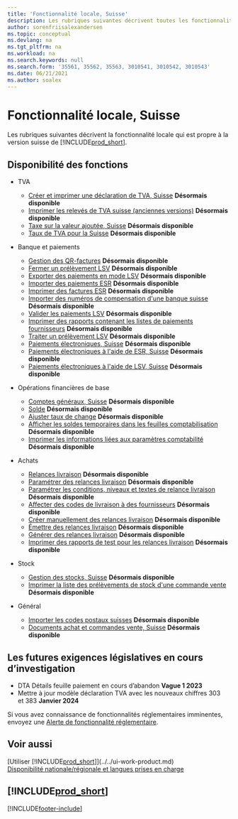 ```yaml
---
title: 'Fonctionnalité locale, Suisse'
description: Les rubriques suivantes décrivent toutes les fonctionnalités locales uniques à de la version suisse de Business Central.
author: sorenfriisalexandersen
ms.topic: conceptual
ms.devlang: na
ms.tgt_pltfrm: na
ms.workload: na
ms.search.keywords: null
ms.search.form: '35561, 35562, 35563, 3010541, 3010542, 3010543'
ms.date: 06/21/2021
ms.author: soalex
---
```

# <a name="switzerland-local-functionality" />Fonctionnalité locale, Suisse

Les rubriques suivantes décrivent la fonctionnalité locale qui est propre à la version suisse de [!INCLUDE[prod_short](../../includes/prod_short.md)].  

## <a name="feature-availability" />Disponibilité des fonctions

* TVA
    * [Créer et imprimer une déclaration de TVA, Suisse](how-to-create-and-print-a-swiss-vat-statement.md) **Désormais disponible**
    * [Imprimer les relevés de TVA suisse (anciennes versions)](how-to-print-swiss-vat-statements-older-version-.md) **Désormais disponible**
    * [Taxe sur la valeur ajoutée, Suisse](swiss-value-added-tax.md) **Désormais disponible**
    * [Taux de TVA pour la Suisse](vat-rates-for-switzerland.md) **Désormais disponible**

* Banque et paiements
    * [Gestion des QR-factures](ui-extensions-qr-bill-management.md) **Désormais disponible**
    * [Fermer un prélèvement LSV](how-to-close-an-lsv-collection.md) **Désormais disponible**
    * [Exporter des paiements en mode LSV](how-to-export-payments-using-lsv.md) **Désormais disponible**
    * [Importer des paiements ESR](how-to-import-esr-payments.md) **Désormais disponible**
    * [Imprimer des factures ESR](how-to-print-esr-invoices.md) **Désormais disponible**
    * [Importer des numéros de compensation d'une banque suisse](how-to-import-swiss-bank-clearing-numbers.md) **Désormais disponible**
    * [Valider les paiements LSV](how-to-post-lsv-payments.md) **Désormais disponible**
    * [Imprimer des rapports contenant les listes de paiements fournisseurs](how-to-print-vendor-payments-list-reports.md) **Désormais disponible**
    * [Traiter un prélèvement LSV](how-to-process-an-lsv-collection.md) **Désormais disponible**
    * [Paiements électroniques, Suisse](swiss-electronic-payments.md) **Désormais disponible**
    * [Paiements électroniques à l'aide de ESR, Suisse](swiss-electronic-payments-using-esr.md) **Désormais disponible**
    * [Paiements électroniques à l'aide de LSV, Suisse](swiss-electronic-payments-using-lsv-.md) **Désormais disponible**

* Opérations financières de base
    * [Comptes généraux, Suisse](swiss-general-ledger-accounts.md) **Désormais disponible**
    * [Solde](balance.md) **Désormais disponible**
    * [Ajuster taux de change](how-to-adjust-exchange-rates.md) **Désormais disponible**
    * [Afficher les soldes temporaires dans les feuilles comptabilisation](how-to-view-temporary-balances-in-general-ledger-journals.md) **Désormais disponible**
    * [Imprimer les informations liées aux paramètres comptabilité](how-to-print-general-ledger-setup-information.md) **Désormais disponible**

* Achats
    * [Relances livraison](delivery-reminders.md) **Désormais disponible**
    * [Paramétrer des relances livraison](how-to-set-up-delivery-reminders.md) **Désormais disponible**
    * [Paramétrer les conditions, niveaux et textes de relance livraison](how-to-set-up-delivery-reminder-terms-levels-and-text.md) **Désormais disponible**
    * [Affecter des codes de livraison à des fournisseurs](how-to-assign-delivery-reminder-codes-to-vendors.md) **Désormais disponible**
    * [Créer manuellement des relances livraison](how-to-create-delivery-reminders-manually.md) **Désormais disponible**
    * [Émettre des relances livraison](how-to-issue-delivery-reminders.md) **Désormais disponible**
    * [Générer des relances livraison](how-to-generate-delivery-reminders.md) **Désormais disponible**
    * [Imprimer des rapports de test pour les relances livraison](how-to-print-test-reports-for-delivery-reminders.md) **Désormais disponible**

* Stock
    * [Gestion des stocks, Suisse](swiss-inventory-management.md) **Désormais disponible**
    * [Imprimer la liste des prélèvements de stock d'une commande vente](how-to-print-an-inventory-picking-list-from-a-sales-order.md) **Désormais disponible**

* Général    
    * [Importer les codes postaux suisses](how-to-import-swiss-post-codes.md) **Désormais disponible**
    * [Documents achat et commandes vente, Suisse](swiss-purchase-documents-and-sales-documents.md) **Désormais disponible**

## <a name="future-legislation-requirements-being-investigated" />Les futures exigences législatives en cours d’investigation

* DTA Détails feuille paiement en cours d’abandon **Vague 1 2023**
* Mettre à jour modèle déclaration TVA avec les nouveaux chiffres 303 et 383 **Janvier 2024**

Si vous avez connaissance de fonctionnalités réglementaires imminentes, envoyez une [Alerte de fonctionnalité réglementaire](https://forms.office.com/pages/responsepage.aspx?id=v4j5cvGGr0GRqy180BHbRwkeauYiJKZOpJ0CtKuVmJlURURaMlQ4Rk05UFY4NkVEOTA0MUU5WThXSC4u).

## <a name="see-also" />Voir aussi

[Utiliser [!INCLUDE[prod_short](../../includes/prod_short.md)]](../../ui-work-product.md)  
[Disponibilité nationale/régionale et langues prises en charge](/dynamics365/business-central/dev-itpro/compliance/apptest-countries-and-translations)  

## [!INCLUDE[prod_short](../../includes/free_trial_md.md)]


[!INCLUDE[footer-include](../../includes/footer-banner.md)]
